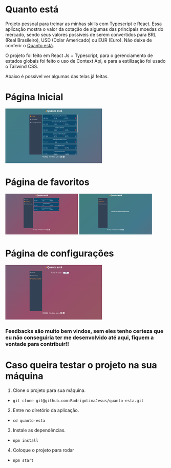 # Quanto está

Projeto pessoal para treinar as minhas skills com Typescript e React. Essa aplicação mostra o valor da cotação de algumas das principais moedas do mercado, sendo seus valores possíveis de serem convertidos para BRL (Real Brasileiro), USD (Dolar Americado) ou EUR (Euro). Não deixe de conferir o [Quanto está](https://quanto-esta.rodrigolimajesus.vercel.app/).

O projeto foi feito em React Js + Typescript, para o gerenciamento de estados globais foi feito o uso de Context Api, e para a estilização foi usado o Tailwind CSS.

Abaixo é possível ver algumas das telas já feitas.

# Página Inicial

<img src="./src/images/home.png" alt="Page home" width="60%"/>

# Página de favoritos

<img src="./src/images/favorites.png" alt="Page favorites" width="45%"/>
<img src="./src/images/favorites-empty.png" alt="Page favorites without items" width="45%"/>

# Página de configurações

<img src="./src/images/settings.png" alt="Page settings" width="60%"/>

### Feedbacks são muito bem vindos, sem eles tenho certeza que eu não conseguiria ter me desenvolvido até aqui, fiquem a vontade para contribuir!!

# Caso queira testar o projeto na sua máquina

1. Clone o projeto para sua máquina.

- `git clone git@github.com:RodrigoLimaJesus/quanto-esta.git`

2. Entre no diretório da aplicação.

- `cd quanto-esta`

3. Instale as dependências.

- `npm install`

4. Coloque o projeto para rodar

- `npm start`
